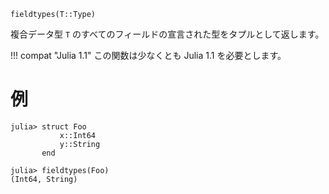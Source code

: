 ```
fieldtypes(T::Type)
```

複合データ型 `T` のすべてのフィールドの宣言された型をタプルとして返します。

!!! compat "Julia 1.1"
    この関数は少なくとも Julia 1.1 を必要とします。


# 例

```jldoctest
julia> struct Foo
           x::Int64
           y::String
       end

julia> fieldtypes(Foo)
(Int64, String)
```
